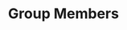 ---
layout: article
title: Group Members
subtitle:

mode: immersive
header:
  theme: dark
article_header:
  type: overlay
  theme: dark
  background_color: '#203028'
  background_image:
    gradient: 'linear-gradient(135deg, rgba(0, 100, 87 , .7), rgba(139, 34, 139, .7))'
    src: /assets/images/engineering.jpg
---